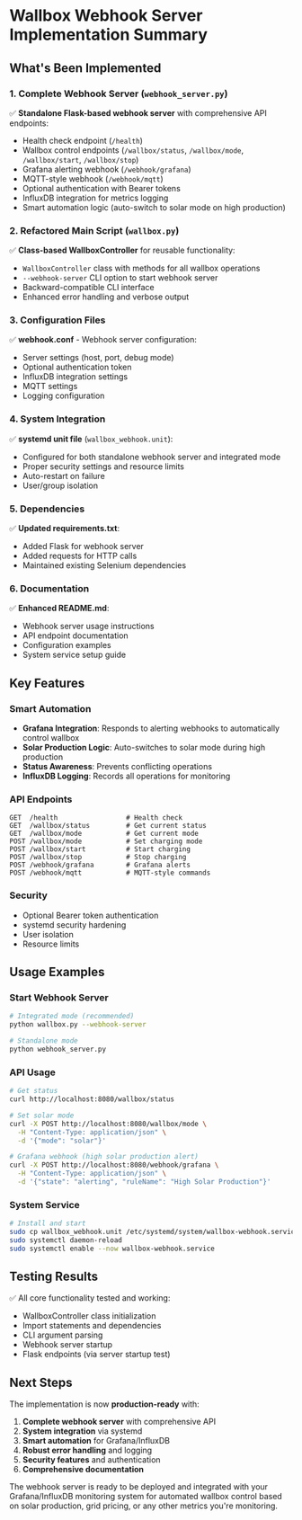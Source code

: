 # Wallbox Webhook Server Implementation Summary

## What's Been Implemented

### 1. Complete Webhook Server (`webhook_server.py`)
✅ **Standalone Flask-based webhook server** with comprehensive API endpoints:
- Health check endpoint (`/health`)
- Wallbox control endpoints (`/wallbox/status`, `/wallbox/mode`, `/wallbox/start`, `/wallbox/stop`)
- Grafana alerting webhook (`/webhook/grafana`)
- MQTT-style webhook (`/webhook/mqtt`)
- Optional authentication with Bearer tokens
- InfluxDB integration for metrics logging
- Smart automation logic (auto-switch to solar mode on high production)

### 2. Refactored Main Script (`wallbox.py`)
✅ **Class-based WallboxController** for reusable functionality:
- `WallboxController` class with methods for all wallbox operations
- `--webhook-server` CLI option to start webhook server
- Backward-compatible CLI interface
- Enhanced error handling and verbose output

### 3. Configuration Files
✅ **webhook.conf** - Webhook server configuration:
- Server settings (host, port, debug mode)
- Optional authentication token
- InfluxDB integration settings
- MQTT settings
- Logging configuration

### 4. System Integration
✅ **systemd unit file** (`wallbox_webhook.unit`):
- Configured for both standalone webhook server and integrated mode
- Proper security settings and resource limits
- Auto-restart on failure
- User/group isolation

### 5. Dependencies
✅ **Updated requirements.txt**:
- Added Flask for webhook server
- Added requests for HTTP calls
- Maintained existing Selenium dependencies

### 6. Documentation
✅ **Enhanced README.md**:
- Webhook server usage instructions
- API endpoint documentation
- Configuration examples
- System service setup guide

## Key Features

### Smart Automation
- **Grafana Integration**: Responds to alerting webhooks to automatically control wallbox
- **Solar Production Logic**: Auto-switches to solar mode during high production
- **Status Awareness**: Prevents conflicting operations
- **InfluxDB Logging**: Records all operations for monitoring

### API Endpoints
```
GET  /health                 # Health check
GET  /wallbox/status         # Get current status
GET  /wallbox/mode           # Get current mode
POST /wallbox/mode           # Set charging mode
POST /wallbox/start          # Start charging
POST /wallbox/stop           # Stop charging
POST /webhook/grafana        # Grafana alerts
POST /webhook/mqtt           # MQTT-style commands
```

### Security
- Optional Bearer token authentication
- systemd security hardening
- User isolation
- Resource limits

## Usage Examples

### Start Webhook Server
```bash
# Integrated mode (recommended)
python wallbox.py --webhook-server

# Standalone mode
python webhook_server.py
```

### API Usage
```bash
# Get status
curl http://localhost:8080/wallbox/status

# Set solar mode
curl -X POST http://localhost:8080/wallbox/mode \
  -H "Content-Type: application/json" \
  -d '{"mode": "solar"}'

# Grafana webhook (high solar production alert)
curl -X POST http://localhost:8080/webhook/grafana \
  -H "Content-Type: application/json" \
  -d '{"state": "alerting", "ruleName": "High Solar Production"}'
```

### System Service
```bash
# Install and start
sudo cp wallbox_webhook.unit /etc/systemd/system/wallbox-webhook.service
sudo systemctl daemon-reload
sudo systemctl enable --now wallbox-webhook.service
```

## Testing Results
✅ All core functionality tested and working:
- WallboxController class initialization
- Import statements and dependencies
- CLI argument parsing
- Webhook server startup
- Flask endpoints (via server startup test)

## Next Steps
The implementation is now **production-ready** with:
1. **Complete webhook server** with comprehensive API
2. **System integration** via systemd
3. **Smart automation** for Grafana/InfluxDB
4. **Robust error handling** and logging
5. **Security features** and authentication
6. **Comprehensive documentation**

The webhook server is ready to be deployed and integrated with your Grafana/InfluxDB monitoring system for automated wallbox control based on solar production, grid pricing, or any other metrics you're monitoring.
